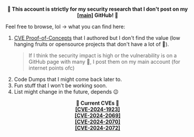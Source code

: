 <p align="center"><b>🌭 This account is strictly for my security research 
that I don't post on my <a href="https://github.com/reigz">[main]</a> GitHub! 🌭</b></p>

Feel free to browse, lol -> what you can find here:
1. [CVE Proof-of-Concepts](https://github.com/smurf-reigz/security/tree/main/proof-of-concepts) that I authored but I don't find the value (low hanging fruits or opensource projects that don't have a lot of 🌟).
    > If I think the security impact is high or the vulnerability is on a GitHub page with many 🌟, I post them on my main account (for internet points ofc)
2. Code Dumps that I might come back later to.
3. Fun stuff that I won't be working soon.
4. List might change in the future, depends 😉 

<p align="center"><b>
🌭 Current CVEs 🌭 <br/> 
<a href="https://cve.mitre.org/cgi-bin/cvename.cgi?name=CVE-2024-1923">[CVE-2024-1923]</a><br/> 
<a href="https://cve.mitre.org/cgi-bin/cvename.cgi?name=CVE-2024-2069">[CVE-2024-2069]</a><br/> 
<a href="https://cve.mitre.org/cgi-bin/cvename.cgi?name=CVE-2024-2070">[CVE-2024-2070]</a><br/> 
<a href="https://cve.mitre.org/cgi-bin/cvename.cgi?name=CVE-2024-2072">[CVE-2024-2072]</a><br/> 
</b></p>
